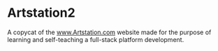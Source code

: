 # Artstation2
A copycat of the www.Artstation.com website made for the purpose of learning and self-teaching a full-stack platform development.
